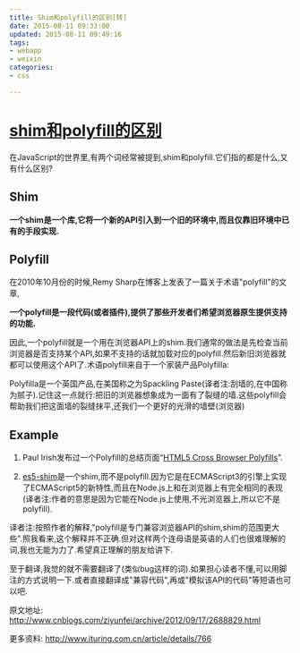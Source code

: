 ```yaml
---
title: Shim和polyfill的区别[转]
date: 2015-08-11 09:33:00
updated: 2015-08-11 09:49:16
tags: 
- webapp
- weixin
categories: 
- css

---
```

# [shim和polyfill的区别](http://www.cnblogs.com/ziyunfei/archive/2012/09/17/2688829.html) 
在JavaScript的世界里,有两个词经常被提到,shim和polyfill.它们指的都是什么,又有什么区别?

## Shim
**一个shim是一个库,它将一个新的API引入到一个旧的环境中,而且仅靠旧环境中已有的手段实现.**

## Polyfill
在2010年10月份的时候,Remy Sharp在博客上发表了一篇关于术语"polyfill"的文章,

**一个polyfill是一段代码(或者插件),提供了那些开发者们希望浏览器原生提供支持的功能.**

因此,一个polyfill就是一个用在浏览器API上的shim.我们通常的做法是先检查当前浏览器是否支持某个API,如果不支持的话就加载对应的polyfill.然后新旧浏览器就都可以使用这个API了.术语polyfill来自于一个家装产品Polyfilla:

Polyfilla是一个英国产品,在美国称之为Spackling Paste(译者注:刮墙的,在中国称为腻子).记住这一点就行:把旧的浏览器想象成为一面有了裂缝的墙.这些polyfill会帮助我们把这面墙的裂缝抹平,还我们一个更好的光滑的墙壁(浏览器)


<!--more-->


## Example

1. Paul Irish发布过一个Polyfill的总结页面“[HTML5 Cross Browser Polyfills](https://github.com/Modernizr/Modernizr/wiki/HTML5-Cross-Browser-Polyfills)”.

2. [es5-shim](https://github.com/es-shims/es5-shim)是一个shim,而不是polyfill.因为它是在ECMAScript3的引擎上实现了ECMAScript5的新特性,而且在Node.js上和在浏览器上有完全相同的表现(译者注:作者的意思是因为它能在Node.js上使用,不光浏览器上,所以它不是polyfill).

译者注:按照作者的解释,"polyfill是专门兼容浏览器API的shim,shim的范围更大些".照我看来,这个解释并不正确.但对这样两个连母语是英语的人们也很难理解的词,我也无能为力了.希望真正理解的朋友给讲下.

至于翻译,我觉的就不需要翻译了(类似bug这样的词).如果担心读者不懂,可以用脚注的方式说明一下.或者直接翻译成"兼容代码",再或"模拟该API的代码"等短语也可以吧.

原文地址: http://www.cnblogs.com/ziyunfei/archive/2012/09/17/2688829.html

更多资料: http://www.ituring.com.cn/article/details/766
